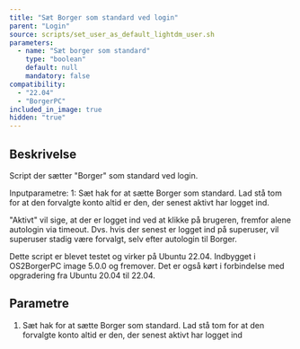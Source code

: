 ```yaml
---
title: "Sæt Borger som standard ved login"
parent: "Login"
source: scripts/set_user_as_default_lightdm_user.sh
parameters:
  - name: "Sæt borger som standard"
    type: "boolean"
    default: null
    mandatory: false
compatibility:  
  - "22.04"
  - "BorgerPC"
included_in_image: true
hidden: "true"
---
```


## Beskrivelse

Script der sætter "Borger" som standard ved login.

Inputparametre:
1: Sæt hak for at sætte Borger som standard. Lad stå tom for at  den forvalgte konto altid er den, der senest aktivt har logget ind.

"Aktivt" vil sige, at der er logget ind ved at klikke på brugeren, fremfor alene autologin via timeout. Dvs. hvis der senest er logget ind på superuser, vil superuser stadig være forvalgt, selv efter autologin til Borger.

Dette script er blevet testet og virker på Ubuntu 22.04.
Indbygget i OS2BorgerPC image 5.0.0 og fremover. Det er også kørt i forbindelse med opgradering fra Ubuntu 20.04 til 22.04.

## Parametre
1. Sæt hak for at sætte Borger som standard. Lad stå tom for at den forvalgte konto altid er den, der senest aktivt har logget ind

